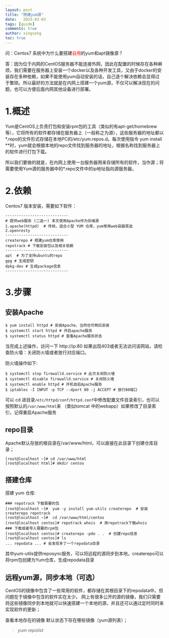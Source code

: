 ```yaml
---
layout: post
title: "搭建yum源"
date:   2025-03-03
tags: [guide]
comments: true
author: xingsong
toc: true
---
```


问：Centos7 系统中为什么要搭建<span style="color: red;">自用</span>的yum和apt镜像源？

答：因为位于内网的CentOS服务器不能连接外网，因此在配置的时候存在各种麻烦，我们需要在服务器上安装一个docker以及各种开发工具，又由于docker的安装存在多种依赖，如果不能使用yum自动安装的话，自己逐个解决依赖会显得过于繁琐。所以最好的方法就是在内网上搭建一个yum源，不仅可以解决现在的问题，也可以方便后面内网其他设备进行部署。

<!-- more -->

# 1.概述

Yum是CentOS上负责打包和安装rpm包的工具（类似的有apt-get/homebrew等），它将所有的软件都存储在服务器上（一般称之为源），这些服务器的地址都以*.repo的文件形式存储在本地PC的/etc/yum.repos.d。每次使用指令 yum install **时，yum就会根据本地的repo文件找到服务器的地址，根据名称找到服务器上的软件进行打包下载。

所以我们要做的就是，在内网上使用一台服务器用来存储所有的软件，当作源；将需要使用Yum源的服务器中的*.repo文件中的ip地址指向源服务器。

# 2.依赖

Centos7 版本安装，需要如下软件：
~~~shell
----------------------------
# 提供web服务 (二选一) 本文使用Apache作为存储源
1.apache(httpd)  # 传统，适合小型 YUM 仓库，yum常用web容器首选
2.openresty
----------------------------
createrepo # 搭建yum仓库使用
repotrack # 下载安装包以及相关依赖
----------------------------
apt  # 为了支持ubuntu的repo
gpg # 生成密钥
dpkg-dev # 生成package信息
----------------------------
~~~

# 3.步骤
## 安装Apache

~~~shell
$ yum install httpd # 安装Apache，当然也可稍后安装
$ systemctl start httpd # 开启apache服务
$ systemctl status httpd # 查看Apache服务状态
~~~

当完成上述操作，访问一下 http://ip:80 如果出现403或者无法访问该网站，请检查防火墙：关闭防火墙或者放行对应端口。

防火墙操作如下:
~~~shell
$ systemctl stop firewalld.service # 此次关闭防火墙
$ systemctl disable firewalld.service # 关闭防火墙
$ systemctl enable httpd # 开机自启Apache服务
$ iptables -I INPUT -p TCP --dport 80 -j ACCEPT # 放行80端口	
~~~

可以 cd 进目录`/etc/httpd/conf/httpd.conf`中修改配置文件目录索引，也可以按照默认的`/var/www/html`来 （类似tomcat 中的webapp）如果修改了目录索引，记得重启Apache服务

## repo目录

Apache默认存放的根目录在/var/www/html，可以直接在此目录下创建仓库目录；
~~~shell
[root@localhost ~]# cd /var/www/html
[root@localhost html]# mkdir centos
~~~

## 搭建仓库

搭建 yum 仓库:
~~~shell
### repotrack 下载需要的包
[root@localhost ~]#  yum -y install yum-utils createrepo  # 安装createrepo repotrack
[root@localhost ~]#  cd /var/www/html/centos 
[root@localhost centos]# repotrack whois  # 用repotrack下载whois
### 下载或者导入需要的rpm包
[root@localhost centos]# createrepo -pdo . .  # 创建repo信息
[root@localhost centos]# ls
... repodata ... # 会发现多了一个repodata目录
~~~

其中yum-utils提供reposync服务，可以将远程的源同步到本地，createrepo可以将rpm包创建为Yum仓库，生成repodata目录

## 远程yum源，同步本地（可选）

CentOS的镜像中包含了一些常用的软件，都存储在其根目录下的repodata中。但问题在于镜像中包含的软件实在太少。
网上有很多公开的源的镜像，我们只需要将这些镜像同步到本地就可以快速搭建一个本地的源，并且还可以通过定时同时来实现软件的更新；

查看本地存在的镜像 默认状态下存在哪些镜像（yum源列表）；
> *yum repolist*